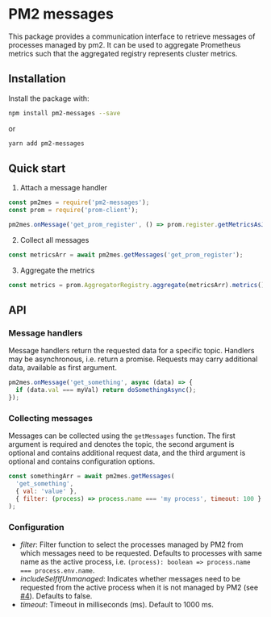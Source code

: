 # PM2 messages
This package provides a communication interface to retrieve messages of processes managed by pm2. It can be used to aggregate Prometheus metrics such that the aggregated registry represents cluster metrics.

## Installation
Install the package with:

```sh
npm install pm2-messages --save
```

or

```sh
yarn add pm2-messages
```

## Quick start
1. Attach a message handler

```js
const pm2mes = require('pm2-messages');
const prom = require('prom-client');

pm2mes.onMessage('get_prom_register', () => prom.register.getMetricsAsJSON());
```

2. Collect all messages

```js
const metricsArr = await pm2mes.getMessages('get_prom_register');
```

3. Aggregate the metrics

```js
const metrics = prom.AggregatorRegistry.aggregate(metricsArr).metrics();
```

## API
### Message handlers
Message handlers return the requested data for a specific topic. Handlers may be asynchronous, i.e. return a promise. Requests may carry additional data, available as first argument.

```js
pm2mes.onMessage('get_something', async (data) => {
  if (data.val === myVal) return doSomethingAsync();
});
```

### Collecting messages
Messages can be collected using the `getMessages` function. The first argument is required and denotes the topic, the second argument is optional and contains additional request data, and the third argument is optional and contains configuration options.

```js
const somethingArr = await pm2mes.getMessages(
  'get_something',
  { val: 'value' },
  { filter: (process) => process.name === 'my process', timeout: 100 }
);
```

### Configuration
- *filter*: Filter function to select the processes managed by PM2 from which messages need to be requested. Defaults to processes with same name as the active process, i.e. `(process): boolean => process.name === process.env.name`.
- *includeSelfIfUnmanaged*: Indicates whether messages need to be requested from the active process when it is not managed by PM2 (see [#4](https://github.com/ChrisLahaye/pm2-messages/issues/4)). Defaults to false.
- *timeout*: Timeout in milliseconds (ms). Default to 1000 ms.
